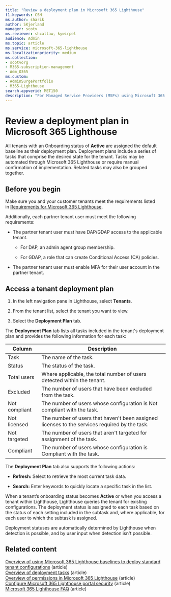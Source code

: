 ```yaml
---
title: "Review a deployment plan in Microsoft 365 Lighthouse"
f1.keywords: CSH
ms.author: sharik
author: SKjerland
manager: scotv
ms.reviewer: shcallaw, kywirpel
audience: Admin
ms.topic: article
ms.service: microsoft-365-lighthouse
ms.localizationpriority: medium
ms.collection:
- scotvorg
- M365-subscription-management
- Adm_O365
ms.custom:
- AdminSurgePortfolio
- M365-Lighthouse                         
search.appverid: MET150
description: "For Managed Service Providers (MSPs) using Microsoft 365 Lighthouse, learn how to Review a deployment plan."
---
```


# Review a deployment plan in Microsoft 365 Lighthouse

All tenants with an Onboarding status of **Active** are assigned the default baseline as their deployment plan. Deployment plans include a series of tasks that comprise the desired state for the tenant. Tasks may be automated through Microsoft 365 Lighthouse or require manual confirmation of implementation. Related tasks may also be grouped together.

## Before you begin

Make sure you and your customer tenants meet the requirements listed in [Requirements for Microsoft 365 Lighthouse](m365-lighthouse-requirements.md).

Additionally, each partner tenant user must meet the following requirements:

- The partner tenant user must have DAP/GDAP access to the applicable tenant.

  - For DAP, an admin agent group membership.

  - For GDAP, a role that can create Conditional Access (CA) policies.

- The partner tenant user must enable MFA for their user account in the partner tenant.

## Access a tenant deployment plan

1. In the left navigation pane in Lighthouse, select **Tenants**.

2. From the tenant list, select the tenant you want to view.

3. Select the **Deployment Plan** tab.

The **Deployment Plan** tab lists all tasks included in the tenant's deployment plan and provides the following information for each task:

| **Column**    | **Description**                                                                                |
|---------------|----------------------------------------------------------------|
| Task          | The name of the task.                                                                          |
| Status        | The status of the task.                                                                        |
| Total users   | Where applicable, the total number of users detected within the tenant.                        |
| Excluded      | The number of users that have been excluded from the task.                                     |
| Not compliant | The number of users whose configuration is Not compliant with the task.                        |
| Not licensed  | The number of users that haven't been assigned licenses to the services required by the task. |
| Not targeted  | The number of users that aren't targeted for assignment of the task.                          |
| Compliant     | The number of users whose configuration is Compliant with the task.                            |

The **Deployment Plan** tab also supports the following actions:

- **Refresh:** Select to retrieve the most current task data.

- **Search:** Enter keywords to quickly locate a specific task in the list.

When a tenant’s onboarding status becomes **Active** or when you access a tenant within Lighthouse, Lighthouse queries the tenant for existing configurations. The deployment status is assigned to each task based on the status of each setting included in the subtask and, where applicable, for each user to which the subtask is assigned.

Deployment statuses are automatically determined by Lighthouse when detection is possible, and by user input when detection isn't possible.

## Related content

[Overview of using Microsoft 365 Lighthouse baselines to deploy standard tenant configurations](m365-lighthouse-deploy-standard-tenant-configurations-overview.md) (article)\
[Overview of deployment tasks](m365-lighthouse-overview-deployment-task.md) (article)\
[Overview of permissions in Microsoft 365 Lighthouse](m365-lighthouse-overview-of-permissions.md) (article)\
[Configure Microsoft 365 Lighthouse portal security](m365-lighthouse-configure-portal-security.md) (article)\
[Microsoft 365 Lighthouse FAQ](m365-lighthouse-faq.yml) (article)